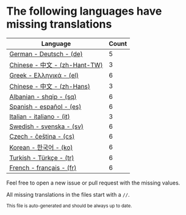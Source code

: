 # The following languages have missing translations
Language|Count
-|-
[German - Deutsch - (de)](Calendr/Assets/de.lproj/Localizable.strings)|5
[Chinese - 中文 - (zh-Hant-TW)](Calendr/Assets/zh-Hant-TW.lproj/Localizable.strings)|3
[Greek - Ελληνικά - (el)](Calendr/Assets/el.lproj/Localizable.strings)|6
[Chinese - 中文 - (zh-Hans)](Calendr/Assets/zh-Hans.lproj/Localizable.strings)|3
[Albanian - shqip - (sq)](Calendr/Assets/sq.lproj/Localizable.strings)|6
[Spanish - español - (es)](Calendr/Assets/es.lproj/Localizable.strings)|6
[Italian - italiano - (it)](Calendr/Assets/it.lproj/Localizable.strings)|3
[Swedish - svenska - (sv)](Calendr/Assets/sv.lproj/Localizable.strings)|6
[Czech - čeština - (cs)](Calendr/Assets/cs.lproj/Localizable.strings)|6
[Korean - 한국어 - (ko)](Calendr/Assets/ko.lproj/Localizable.strings)|6
[Turkish - Türkçe - (tr)](Calendr/Assets/tr.lproj/Localizable.strings)|6
[French - français - (fr)](Calendr/Assets/fr.lproj/Localizable.strings)|6

Feel free to open a new issue or pull request with the missing values.

All missing translations in the files start with a `//`.

<sub>This file is auto-generated and should be always up to date.</sub>
